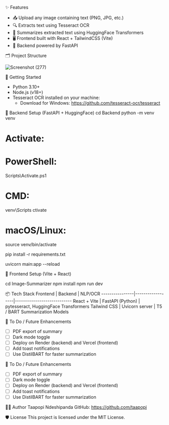 ✨ Features
- 📤 Upload any image containing text (PNG, JPG, etc.)
- 🔍 Extracts text using Tesseract OCR
- 🧠 Summarizes extracted text using HuggingFace Transformers
- 🖥️ Frontend built with React + TailwindCSS (Vite)
- 🚀 Backend powered by FastAPI

🗂️ Project Structure

![Screenshot (277)](https://github.com/user-attachments/assets/44fef2f1-5bbb-44bf-9c01-c6f77e69ed35)


🚀 Getting Started
- Python 3.10+
- Node.js (v18+)
- Tesseract OCR installed on your machine:
  - Download for Windows: https://github.com/tesseract-ocr/tesseract

🔧 Backend Setup (FastAPI + HuggingFace)
cd Backend
python -m venv venv
# Activate:
# PowerShell:
Scripts\Activate.ps1

# CMD:
venv\Scripts ctivate
# macOS/Linux:
source venv/bin/activate


pip install -r requirements.txt

uvicorn main:app --reload

🎨 Frontend Setup (Vite + React)

cd Image-Summarizer
npm install
npm run dev

📦 Tech Stack
Frontend        | Backend          | NLP/OCR
----------------|------------------|----------------------------
React + Vite    | FastAPI (Python) | pytesseract, HuggingFace Transformers
Tailwind CSS    | Uvicorn server   | T5 / BART Summarization Models


📌 To Do / Future Enhancements
- [ ] PDF export of summary
- [ ] Dark mode toggle
- [ ] Deploy on Render (backend) and Vercel (frontend)
- [ ] Add toast notifications
- [ ] Use DistilBART for faster summarization

📌 To Do / Future Enhancements
- [ ] PDF export of summary
- [ ] Dark mode toggle
- [ ] Deploy on Render (backend) and Vercel (frontend)
- [ ] Add toast notifications
- [ ] Use DistilBART for faster summarization

🧑‍💻 Author
Taapopi Ndeshipanda
GitHub: https://github.com/taapopi

🛡️ License
This project is licensed under the MIT License.
